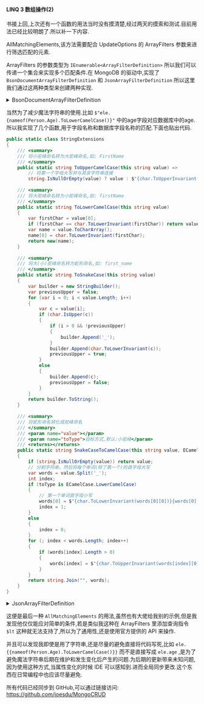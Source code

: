 #### LINQ 3 数组操作(2)

书接上回,上次还有一个函数的用法当时没有摸清楚,经过两天的摸索和测试.目前用法已经比较明朗了.所以补一下内容.

AllMatchingElements,该方法需要配合 UpdateOptions 的 ArrayFilters 参数来进行筛选匹配的元素.

ArrayFilters 的参数类型为 `IEnumerable<ArrayFilterDefinition>` 所以我们可以传递一个集合来实现多个匹配条件.在 MongoDB 的驱动中,实现了 `BsonDocumentArrayFilterDefinition` 和 `JsonArrayFilterDefinition` 所以这里我们通过这两种类型来创建两种实现.

<details> 
<summary style="font-size: 14px">BsonDocumentArrayFilterDefinition</summary>

使用 `BsonDocumentArrayFilterDefinition` 可以较为直观的创建查询条件,而不需要进行复杂的字符串的拼接,可以减少一些错误.这里直接给出我的代码,然后再逐一讲解.

```csharp
[HttpPut("UpdateOne")]
public async Task UpdateOneElement()
{
    // 这里我们举得例子是将哆啦美的名字变更为日文名字.
    // 这里我们假设查询参数同样是通过参数传入的,所以我们写出了如下代码.
    //await db.FamilyInfo.UpdateOneAsync(c => (c.Name == "野比家") & c.Members.Any(s => s.Index == 4),
    //    _bu.Set(c => c.Members.FirstMatchingElement().Name, "ドラミ"));
    await db.FamilyInfo.UpdateOneAsync(_bf.Eq(c => c.Name, "蜡笔小新"),
       _bu.Inc(c => c.Members.AllMatchingElements("ele").Age, 100), new()
       {
           ArrayFilters =
           [
               // 第一个条件为数组中的所有女性
               //new BsonDocumentArrayFilterDefinition<BsonDocument>(new($"ele.{nameof(Person.Gender).ToLowerCamelCase()}", EGender.女.ToString()))
               // 第二个条件为所有年纪小于1000的元素
               new BsonDocumentArrayFilterDefinition<BsonDocument>(new($"ele.{nameof(Person.Age).ToLowerCamelCase()}", new BsonDocument("$lt", 1000)))
               // 这里面还可以加入其他的过滤条件.(这里数据较为简单,不太好举例)
           ]
       });
}
```

这个例子中,我新增了几个数据,方便测试,数据结构如下(其中年纪不用在意,测试的时候加上去的.):

```json
{
    "_id": ObjectId("6600f371d11d2c7ed09067ac"),
    "name": "蜡笔小新",
    "members": [
        {
            "_id": ObjectId("6600f371d11d2c7ed09067a2"),
            "index": NumberInt("0"),
            "name": "野原广志",
            "age": NumberInt("535"),
            "gender": "男",
            "birthday": "1963-09-27"
        },
        {
            "_id": ObjectId("6600f371d11d2c7ed09067a3"),
            "index": NumberInt("1"),
            "name": "野原美冴",
            "age": NumberInt("1929"),
            "gender": "女",
            "birthday": "1969-10-10"
        },
        {
            "_id": ObjectId("6600f371d11d2c7ed09067a4"),
            "index": NumberInt("2"),
            "name": "野原新之助",
            "age": NumberInt("505"),
            "gender": "男",
            "birthday": "1994-07-22"
        },
        {
            "_id": ObjectId("6600f371d11d2c7ed09067a5"),
            "index": NumberInt("3"),
            "name": "野原向日葵",
            "age": NumberInt("1901"),
            "gender": "女",
            "birthday": "1998-09-27"
        }
    ]
}
```

通过上面 UpdateOneElement 中的查询条件,我们的数据库会先定位到 name 为 `蜡笔小新` 的数据,然后更新 members 数组中的所有年龄小于 1000 的数据.给他们每个加 100,第一个条件的作用可以查看注释的内容.

</details>
 
当然为了减少魔法字符串的使用.比如 `$"ele.{nameof(Person.Age).ToLowerCamelCase()}"` 中的age字段对应数据库中的age.所以我实现了几个函数,用于字段名称和数据库字段名称的匹配.下面也贴出代码.
```csharp
public static class StringExtensions
{
    /// <summary>
    /// 将小驼峰命名转为大驼峰命名,如: FirstName
    /// </summary>
    public static string ToUpperCamelCase(this string value) =>
        // 将第一个字母大写并与其余字符串连接
        string.IsNullOrEmpty(value) ? value : $"{char.ToUpperInvariant(value[0])}{value[1..]}";
    
    /// <summary>
    /// 将大驼峰命名转为小驼峰命名,如: firstName
    /// </summary>
    public static string ToLowerCamelCase(this string value)
    {
        var firstChar = value[0];
        if (firstChar == char.ToLowerInvariant(firstChar)) return value;
        var name = value.ToCharArray();
        name[0] = char.ToLowerInvariant(firstChar);
        return new(name);
    }
    
    /// <summary>
    /// 将大(小)驼峰命名转为蛇形命名,如: first_name
    /// </summary>
    public static string ToSnakeCase(this string value)
    {
        var builder = new StringBuilder();
        var previousUpper = false;
        for (var i = 0; i < value.Length; i++)
        {
            var c = value[i];
            if (char.IsUpper(c))
            {
                if (i > 0 && !previousUpper)
                {
                    builder.Append('_');
                }
                builder.Append(char.ToLowerInvariant(c));
                previousUpper = true;
            }
            else
            {
                builder.Append(c);
                previousUpper = false;
            }
        }
        return builder.ToString();
    }
    
    /// <summary>
    /// 将蛇形命名转化成驼峰命名
    /// </summary>
    /// <param name="value"></param>
    /// <param name="toType">目标方式,默认:小驼峰</param>
    /// <returns></returns>
    public static string SnakeCaseToCamelCase(this string value, ECamelCase toType = ECamelCase.LowerCamelCase)
    {
        if (string.IsNullOrEmpty(value)) return value;
        // 分割字符串，然后将每个单词(除了第一个)的首字母大写
        var words = value.Split('_');
        int index;
        if (toType is ECamelCase.LowerCamelCase)
        {
            // 第一个单词首字母小写
            words[0] = $"{char.ToLowerInvariant(words[0][0])}{words[0][1..]}";
            index = 1;
        }
        else
        {
            index = 0;
        }
        for (; index < words.Length; index++)
        {
            if (words[index].Length > 0)
            {
                words[index] = $"{char.ToUpperInvariant(words[index][0])}{words[index][1..]}";
            }
        }
        return string.Join("", words);
    }
}
```

<details> 
<summary style="font-size: 14px">JsonArrayFilterDefinition</summary>

使用 `JsonArrayFilterDefinition` 就更直接了,我们只需要直接传入一个 JSON 格式的字符串就行,这里也直接贴出代码.

```csharp
[HttpPut("UpdateOne")]
public async Task UpdateOneElement()
{
    // 这里我们举得例子是将哆啦美的名字变更为日文名字.
    // 这里我们假设查询参数同样是通过参数传入的,所以我们写出了如下代码.
    //await db.FamilyInfo.UpdateOneAsync(c => (c.Name == "野比家") & c.Members.Any(s => s.Index == 4),
    //    _bu.Set(c => c.Members.FirstMatchingElement().Name, "ドラミ"));
    await db.FamilyInfo.UpdateOneAsync(_bf.Eq(c => c.Name, "蜡笔小新"),
        _bu.Inc(c => c.Members.AllMatchingElements("ele").Age, 100), new()
        {
            ArrayFilters =
            [
                new JsonArrayFilterDefinition<BsonDocument>(new($$"""
                                                                  {
                                                                    "ele.{{nameof(Person.Age).ToLowerCamelCase()}}" : {
                                                                      "$lt" : {{1000}}
                                                                    }
                                                                  }
                                                                  """))
            ]
        });
}
```

最终生成的查询条件就是直接将 JSON 字符串作为筛选条件传递给数据库.

</details>

这便是最后一种 `AllMatchingElements` 的用法,虽然也有大佬给我别的示例,但是我发现他仅仅能应对简单的条件,若是类似我这种在 ArrayFilters 里添加查询指令 `$lt` 这种就无法支持了,所以为了通用性,还是使用官方提供的 API 来操作.

并且可以发现我即使是用了字符串,还是尽量的避免直接将代码写死,比如 `ele.{{nameof(Person.Age).ToLowerCamelCase()}}` 而不是直接写成 `ele.age` ,是为了避免魔法字符串后期在维护和发生变化后产生的问题.为后期的更新带来未知问题,因为使用这种方式,当属性变化的时候 IDE 可以感知到.进而全局同步更改.这个东西在日常编程中也应该尽量避免.

所有代码已经同步到 GitHub,可以通过链接访问: https://github.com/joesdu/MongoCRUD
